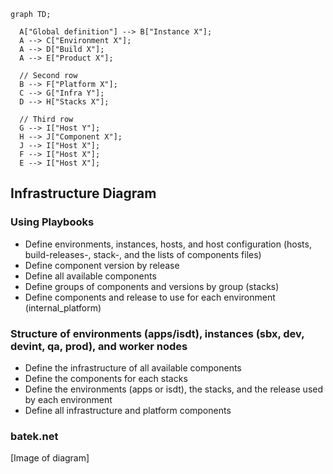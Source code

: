 ```mermaid
graph TD;

  A["Global definition"] --> B["Instance X"];
  A --> C["Environment X"];
  A --> D["Build X"];
  A --> E["Product X"];
  
  // Second row
  B --> F["Platform X"];
  C --> G["Infra Y"];
  D --> H["Stacks X"];
  
  // Third row
  G --> I["Host Y"];
  H --> J["Component X"];
  J --> I["Host X"];
  F --> I["Host X"];
  E --> I["Host X"];

```

## Infrastructure Diagram

### Using Playbooks

* Define environments, instances, hosts, and host configuration (hosts, build-releases-, stack-, and the lists of components files)
* Define component version by release
* Define all available components
* Define groups of components and versions by group (stacks)
* Define components and release to use for each environment (internal_platform)

### Structure of environments (apps/isdt), instances (sbx, dev, devint, qa, prod), and worker nodes

* Define the infrastructure of all available components
* Define the components for each stacks
* Define the environments (apps or isdt), the stacks, and the release used by each environment
* Define all infrastructure and platform components

### batek.net

[Image of diagram]
